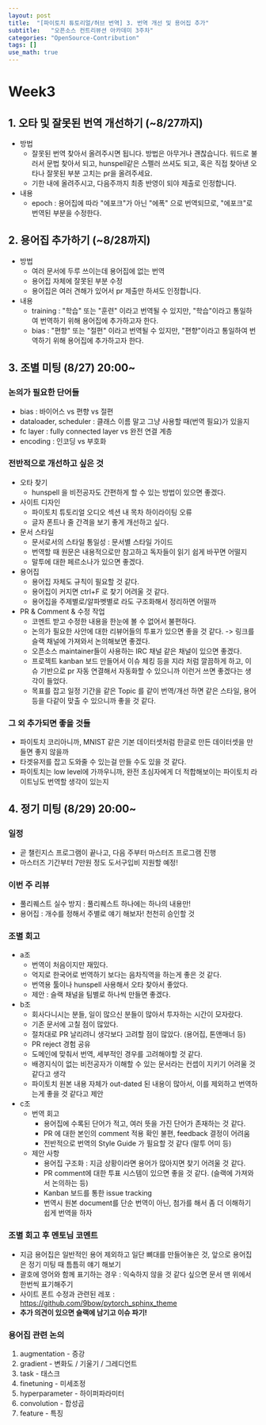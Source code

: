 ```yaml
---
layout: post
title:  "[파이토치 튜토리얼/허브 번역] 3. 번역 개선 및 용어집 추가"
subtitle:   "오픈소스 컨트리뷰션 아카데미 3주차"
categories: "OpenSource-Contribution"
tags: []
use_math: true
---
```


# Week3

## 1. 오타 및 잘못된 번역 개선하기 (~8/27까지)

* 방법
  * 잘못된 번역 찾아서 올려주시면 됩니다. 방법은 아무거나 괜찮습니다. 워드로 불러서 문법 찾아서 되고, hunspell같은 스펠러 쓰셔도 되고, 혹은 직접 찾아낸 오타나 잘못된 부분 고치는 pr을 올려주세요.
  * 기한 내에 올려주시고, 다음주까지 최종 반영이 되야 제출로 인정합니다.
* 내용
  * epoch : 용어집에 따라 "에포크"가 아닌 "에폭" 으로 번역되므로, "에포크"로 번역된 부분을 수정한다.

## 2. 용어집 추가하기 (~8/28까지)

* 방법
  * 여러 문서에 두루 쓰이는데 용어집에 없는 번역
  * 용어집 자체에 잘못된 부분 수정
  * 용어집은 여러 견해가 있어서 pr 제출만 하셔도 인정합니다.
* 내용
  * training : "학습" 또는 "훈련" 이라고 번역될 수 있지만, "학습"이라고 통일하여 번역하기 위해 용어집에 추가하고자 한다.
  * bias : "편향" 또는 "절편" 이라고 번역될 수 있지만, "편향"이라고 통일하여 번역하기 위해 용어집에 추가하고자 한다.

## 3. 조별 미팅 (8/27) 20:00~

### 논의가 필요한 단어들

* bias : 바이어스 vs 편향 vs 절편
* dataloader, scheduler : 클래스 이름 말고 그냥 사용할 때(번역 필요)가 있을지
* fc layer : fully connected layer vs 완전 연결 계층
* encoding : 인코딩 vs 부호화

### 전반적으로 개선하고 싶은 것

* 오타 찾기
  * hunspell 을 비전공자도 간편하게 할 수 있는 방법이 있으면 좋겠다.
* 사이트 디자인
  * 파이토치 튜토리얼 오디오 섹션 내 목차 하이라이팅 오류 
  * 글자 폰트나 줄 간격을 보기 좋게 개선하고 싶다.
* 문서 스타일
  * 문서로서의 스타일 통일성 : 문서별 스타일 가이드
  * 번역할 때 원문은 내용적으로만 참고하고 독자들이 읽기 쉽게 바꾸면 어떨지
  * 말투에 대한 페르소나가 있으면 좋겠다.
* 용어집
  * 용어집 자체도 규칙이 필요할 것 같다.
  * 용어집이 커지면 ctrl+F 로 찾기 어려울 것 같다.
  * 용어집을 주제별로/알파벳별로 라도 구조화해서 정리하면 어떨까
* PR & Comment & 수정 작업
  * 코멘트 받고 수정한 내용을 한눈에 볼 수 없어서 불편하다.
  * 논의가 필요한 사안에 대한 리뷰어들의 투표가 있으면 좋을 것 같다. -> 링크를 슬랙 채널에 가져와서 논의해보면 좋겠다.
  * 오픈소스 maintainer들이 사용하는 IRC 채널 같은 채널이 있으면 좋겠다.
  * 프로젝트 kanban 보드 만들어서 이슈 체킹 등을 지라 처럼 깔끔하게 하고, 이슈 기반으로 pr 자동 연결해서 자동화할 수 있으니까 이런거 쓰면 좋겠다는 생각이 들었다.
  * 목표를 잡고 일정 기간을 같은 Topic 를 같이 번역/개선 하면 같은 스타일, 용어 등을 다같이 맞출 수 있으니까 좋을 것 같다.

### 그 외 추가되면 좋을 것들

* 파이토치 코리아니까, MNIST 같은 기본 데이터셋처럼 한글로 만든 데이터셋을 만들면 좋지 않을까
* 타겟유저를 잡고 도와줄 수 있는걸 만들 수도 있을 것 같다.
* 파이토치는 low level에 가까우니까, 완전 초심자에게 더 적합해보이는 파이토치 라이트닝도 번역할 생각이 있는지

## 4. 정기 미팅 (8/29) 20:00~

### 일정

* 곧 챌린지스 프로그램이 끝나고, 다음 주부터 마스터즈 프로그램 진행
* 마스터즈 기간부터 7만원 정도 도서구입비 지원할 예정!

### 이번 주 리뷰

* 풀리퀘스트 실수 방지 : 풀리퀘스트 하나에는 하나의 내용만!
* 용어집 : 개수를 정해서 주별로 얘기 해보자! 천천히 승인할 것

### 조별 회고

* a조
  * 번역이 처음이지만 재밌다.
  * 억지로 한국어로 번역하기 보다는 음차직역을 하는게 좋은 것 같다.
  * 번역용 툴이나 hunspell 사용해서 오타 찾아서 좋았다.
  * 제안 : 슬랙 채널을 팀별로 하나씩 만들면 좋겠다.
* b조
  * 회사다니시는 분들, 일이 많으신 분들이 많아서 투자하는 시간이 모자랐다.
  * 기존 문서에 고칠 점이 많았다.
  * 절차대로 PR 날리려니 생각보다 고려할 점이 많았다. (용어집, 톤앤매너 등)
  * PR reject 경험 공유
  * 도메인에 맞춰서 번역, 세부적인 경우를 고려해야할 것 같다.
  * 배경지식이 없는 비전공자가 이해할 수 있는 문서라는 컨셉이 지키기 어려울 것 같다고 생각
  * 파이토치 원본 내용 자체가 out-dated 된 내용이 많아서, 이를 제외하고 번역하는게 좋을 것 같다고 제안
* c조
  * 번역 회고
    * 용어집에 수록된 단어가 적고, 여러 뜻을 가진 단어가 존재하는 것 같다.
    * PR 에 대한 본인의 comment 적용 확인 불편, feedback 결정이 어려움
    * 전반적으로 번역의 Style Guide 가 필요할 것 같다 (말투 어미 등)
  * 제안 사항
    * 용어집 구조화 : 지금 상황이라면 용어가 많아지면 찾기 어려울 것 같다.
    * PR comment에 대한 투표 시스템이 있으면 좋을 것 같다. (슬랙에 가져와서 논의하는 등)
    * Kanban 보드를 통한 issue tracking
    * 번역시 원본 document를 단순 번역이 아닌, 첨가를 해서 좀 더 이해하기 쉽게 번역을 하자

### 조별 회고 후 멘토님 코멘트

* 지금 용어집은 일반적인 용어 제외하고 일단 뼈대를 만들어놓은 것, 앞으로 용어집은 정기 미팅 때 틈틈히 얘기 해보기
* 괄호에 영어와 함께 표기하는 경우 : 익숙하지 않을 것 같다 싶으면 문서 맨 위에서 한번씩 표기해주기
* 사이트 폰트 수정과 관련된 레포 : https://github.com/9bow/pytorch_sphinx_theme
* **추가 의견이 있으면 슬랙에 남기고 이슈 파기!**

###  용어집 관련 논의

1. augmentation - 증강
2. gradient - 변화도 / 기울기 / 그레디언트
3. task - 태스크
4. finetuning - 미세조정
5. hyperparameter - 하이퍼파라미터
6. convolution - 합성곱
7. feature - 특징

